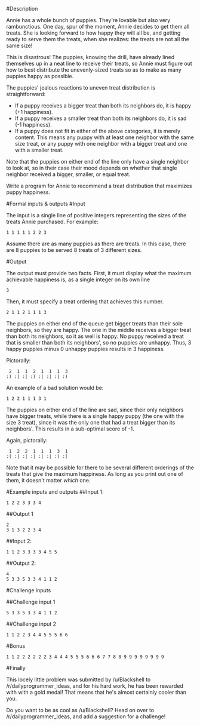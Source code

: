 #Description

Annie has a whole bunch of puppies. They're lovable but also very rambunctious. One day, spur of the moment, Annie decides to get them all treats. She is looking forward to how happy they will all be, and getting ready to serve them the treats, when she realizes: the treats are not all the same size!

This is disastrous! The puppies, knowing the drill, have already lined themselves up in a neat line to receive their treats, so Annie must figure out how to best distribute the unevenly-sized treats so as to make as many puppies happy as possible.

The puppies' jealous reactions to uneven treat distribution is straightforward:

- If a puppy receives a bigger treat than both its neighbors do, it is happy (+1 happiness).
- If a puppy receives a smaller treat than both its neighbors do, it is sad (-1 happiness).
- If a puppy does not fit in either of the above categories, it is merely content. This means any puppy with at least one neighbor with the same size treat, or any puppy with one neighbor with a bigger treat and one with a smaller treat.

Note that the puppies on either end of the line only have a single neighbor to look at, so in their case their mood depends on whether that single neighbor received a bigger, smaller, or equal treat.

Write a program for Annie to recommend a treat distribution that maximizes puppy happiness.

#Formal inputs &amp; outputs
#Input

The input is a single line of positive integers representing the sizes of the treats Annie purchased. For example:

    1 1 1 1 1 2 2 3

Assume there are as many puppies as there are treats. In this case, there are 8 puppies to be served 8 treats of 3 different sizes.

#Output

The output must provide two facts. First, it must display what the maximum achievable happiness is, as a single integer on its own line

    3

Then, it must specify a treat ordering that achieves this number.

    2 1 1 2 1 1 1 3

The puppies on either end of the queue get bigger treats than their sole neighbors, so they are happy. The one in the middle receives a bigger treat than both its neighbors, so it as well is happy. No puppy received a treat that is smaller than both its neighbors', so no puppies are unhappy. Thus, 3 happy puppies minus 0 unhappy puppies results in 3 happiness.

Pictorally:

     2  1  1  2  1  1  1  3
    :) :| :| :) :| :| :| :)

An example of a bad solution would be:

    1 2 2 1 1 1 3 1

The puppies on either end of the line are sad, since their only neighbors have bigger treats, while there is a single happy puppy (the one with the size 3 treat), since it was the only one that had a treat bigger than its neighbors'. This results in a sub-optimal score of -1.

Again, pictorally:

     1  2  2  1  1  1  3  1
    :( :| :| :| :| :| :) :(

Note that it may be possible for there to be several different orderings of the treats that give the maximum happiness. As long as you print out one of them, it doesn't matter *which* one.

#Example inputs and outputs
##Input 1:

    1 2 2 3 3 3 4


##Output 1

    2
    3 1 3 2 2 3 4


##Input 2:

    1 1 2 3 3 3 3 4 5 5 

##Output 2:

    4
    5 3 3 5 3 3 4 1 1 2

#Challenge inputs

##Challenge input 1

    5 3 3 5 3 3 4 1 1 2

##Challenge input 2

    1 1 2 2 3 4 4 5 5 5 6 6

#Bonus

    1 1 2 2 2 2 2 2 3 4 4 4 5 5 5 6 6 6 7 7 8 8 9 9 9 9 9 9 9 9

#Finally

This locely little problem was submitted by /u/Blackshell to /r/dailyprogrammer_ideas, and for his hard work, he has been rewarded with with a gold medal! That means that he's almost certainly cooler than you.

Do you want to be as cool as /u/Blackshell? Head on over to /r/dailyprogrammer_ideas, and add a suggestion for a challenge!
